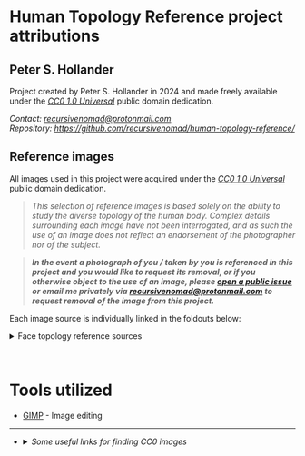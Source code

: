 # Human Topology Reference project attributions




## Peter S. Hollander

Project created by Peter S. Hollander in 2024 and made freely available under the [*CC0 1.0 Universal*][URL-CC0] public domain dedication.

*Contact: <recursivenomad@protonmail.com>*  
*Repository: <https://github.com/recursivenomad/human-topology-reference/>*


## Reference images

All images used in this project were acquired under the [*CC0 1.0 Universal*][URL-CC0] public domain dedication.

> *This selection of reference images is based solely on the ability to study the diverse topology of the human body.*
*Complex details surrounding each image have not been interrogated, and as such the use of an image does not reflect an endorsement of the photographer nor of the subject.*

> ***In the event a photograph of you / taken by you is referenced in this project and you would like to request its removal, or if you otherwise object to the use of an image, please [open a public issue][URL-New-Issue] or email me privately via <recursivenomad@protonmail.com> to request removal of the image from this project.***

Each image source is individually linked in the foldouts below:

<details><summary> Face topology reference sources </summary>

  - *The following files are within the directory `topology/face/images/`*
    - [001.png](./topology/face/images/001.png) modified from ["Male portrait"](https://nappy.co/photo/695/) by [Tolu Bamwo](https://nappy.co/RootedColors)
    - [002.png](./topology/face/images/002.png) modified from [photo](https://pixabay.com/photos/60755/) by [Amber Clay](https://pixabay.com/users/10439/)
    - [003.png](./topology/face/images/003.png) modified from ["HDIPL-969"](https://www.flickr.com/photos/198826134@N02/53087208530/) by [Human Development Institute](https://www.flickr.com/people/198826134@N02/)
    - [004.png](./topology/face/images/004.png) modified from ["People in Singapore"](https://www.flickr.com/photos/missbossy/52841039857/) by [missbossy](https://www.flickr.com/people/missbossy/)
    - [005.png](./topology/face/images/005.png) modified from [photo](https://stocksnap.io/photo/GSS62FLFJO) by [Ayo Ogunseinde](https://stocksnap.io/author/40737)
    - [006.png](./topology/face/images/006.png) modified from [photo](https://pixabay.com/photos/2219380/) by [Herbert Bieser](https://pixabay.com/users/343207/)
    - [007.png](./topology/face/images/007.png) modified from [photo](https://pixabay.com/photos/1870016/) by [Pexels](https://pixabay.com/users/2286921/)
    - [008.png](./topology/face/images/008.png) modified from [photo](https://pixabay.com/photos/2605197/) by [Engin Akyurt](https://pixabay.com/users/3656355/)
    - [009.png](./topology/face/images/009.png) modified from [photo](https://pixabay.com/photos/344890/) by [D Mz](https://pixabay.com/users/254927/)
    - [010.png](./topology/face/images/010.png) modified from [photo](https://pixabay.com/photos/3193055/) by [Yuri Puchkov](https://pixabay.com/users/8223028/)
    - [011.png](./topology/face/images/011.png) modified from ["Wayuu woman with sad face in the market buying"](https://commons.wikimedia.org/wiki/File:Wayuu_woman_with_sad_face_in_the_market_buying.jpg) by [Wilfredo Rodríguez](https://commons.wikimedia.org/wiki/User:Wilfredor)
    - [012.png](./topology/face/images/012.png) modified from [photo](https://pixabay.com/photos/2528091/) by [Tim Lin](https://pixabay.com/users/5736023/)
    - [013.png](./topology/face/images/013.png) modified from ["Daughters of God"](https://www.flickr.com/photos/missbossy/52841589546/) by [missbossy](https://www.flickr.com/people/missbossy/)
    - [014.png](./topology/face/images/014.png) modified from [photo](https://pixabay.com/photos/449409/) by [383961](https://pixabay.com/users/383961/)
    - [015.png](./topology/face/images/015.png) modified from [photo](https://pixabay.com/photos/3060102/) by [Subham Shome](https://pixabay.com/users/7283960/)
    - [016.png](./topology/face/images/016.png) modified from [photo](https://pixabay.com/photos/749811/) by [D Mz](https://pixabay.com/users/254927/)
    - [017.png](./topology/face/images/017.png) modified from ["Indian Wearing Turban"](https://isorepublic.com/photo/indian-wearing-turban/) by [Jörg Peter](https://isorepublic.com/media-author/jorg-peter/)
    - [018.png](./topology/face/images/018.png) modified from [photo](https://pixabay.com/photos/1450368/) by [Nathanel Love](https://pixabay.com/users/2111903/)
    - [019.png](./topology/face/images/019.png) modified from [photo](https://pixabay.com/photos/684086/) by [Eti](https://pixabay.com/users/770662/)
    - [020.png](./topology/face/images/020.png) modified from ["Father and Son"](https://nappy.co/photo/3259/) by [Tranita Excellent Turner](https://nappy.co/ablissfulbirth)
    - [021.png](./topology/face/images/021.png) modified from ["The smile of helpfulness [...]"](https://www.flickr.com/photos/wonderlane/9129242843/) by [Wonderlane](https://www.flickr.com/people/wonderlane/)
    - [022.png](./topology/face/images/022.png) modified from [photo](https://pixabay.com/photos/2792682/) by [Jairo Zambrano](https://pixabay.com/users/6554126/)
    - [023.png](./topology/face/images/023.png) modified from [photo](https://pixabay.com/photos/338321/) by [Taygun Özbek](https://pixabay.com/users/244434/)
    - [024.png](./topology/face/images/024.png) modified from [photo](https://pixabay.com/photos/3162228/) by [Sonam Prajapati](https://pixabay.com/users/7296816/)
    - [025.png](./topology/face/images/025.png) modified from ["HDIPL-192"](https://www.flickr.com/photos/198826134@N02/53086838193/) by [Human Development Institute](https://www.flickr.com/people/198826134@N02/)
    - [026.png](./topology/face/images/026.png) modified from [photo](https://pixabay.com/photos/750781/) by [Michelle Raponi](https://pixabay.com/users/165491/)
    - [027.png](./topology/face/images/027.png) modified from ["Woman portrait"](https://nappy.co/photo/418/) by [Tolu Bamwo](https://nappy.co/Phabstudio)
    - [028.png](./topology/face/images/028.png) modified from [photo](https://pixabay.com/photos/2542257/) by [Christopher Ross](https://pixabay.com/users/3173583/)
    - [029.png](./topology/face/images/029.png) modified from [photo](https://pixabay.com/photos/603055/) by [stokpic](https://pixabay.com/users/692575/)
    - [030.png](./topology/face/images/030.png) modified from [photo](https://pixabay.com/photos/3414915/) by [modelnikosmith](https://pixabay.com/users/9046662/)
    - [031.png](./topology/face/images/031.png) modified from [photo](https://pixabay.com/photos/2059380/) by [Rebeca Cruz Galvan](https://pixabay.com/users/849759/)
    - [032.png](./topology/face/images/032.png) modified from [photo](https://pixabay.com/photos/2681488/) by [Robin Higgins](https://pixabay.com/users/1321953/)
    - [033.png](./topology/face/images/033.png) modified from [photo](https://pixabay.com/photos/1320103/) by [FotoshopTofs](https://pixabay.com/users/2171839/)
    - [034.png](./topology/face/images/034.png) modified from ["HDIPL-888"](https://www.flickr.com/photos/198826134@N02/53087204205/) by [Human Development Institute](https://www.flickr.com/people/198826134@N02/)
    - [035.png](./topology/face/images/035.png) modified from ["3N9A3435s"](https://www.flickr.com/photos/sendansullivan/53156346356/) by [Senator Sullivan](https://www.flickr.com/people/sendansullivan/)
    - [036.png](./topology/face/images/036.png) modified from [photo](https://pixabay.com/photos/2349014/) by [Engin Akyurt](https://pixabay.com/users/3656355/)
    - [037.png](./topology/face/images/037.png) modified from [photo](https://pixabay.com/photos/3866904/) by [Sehz-KarenSall](https://pixabay.com/users/10903385/)
    - [038.png](./topology/face/images/038.png) modified from [photo](https://pixabay.com/photos/2294802/) by [Engin Akyurt](https://pixabay.com/users/3656355/)
    - [039.png](./topology/face/images/039.png) modified from [photo](https://pixabay.com/photos/3899177/) by [Robert Prax](https://pixabay.com/users/752910/)
    - [040.png](./topology/face/images/040.png) modified from [photo](https://stocksnap.io/photo/BPU7SYZIAV) by [Candace McDaniel](https://stocksnap.io/author/candacemcdaniel)
    - [041.png](./topology/face/images/041.png) modified from [photo](https://pixabay.com/photos/113728/) by [Nydegger René](https://pixabay.com/users/36110/)
    - [042.png](./topology/face/images/042.png) modified from [photo](https://pixabay.com/photos/1270353/) by [Jörg Peter](https://pixabay.com/users/697843/)
    - [043.png](./topology/face/images/043.png) modified from [photo](https://pixabay.com/photos/2983328/) by [Kartiko Agung Utomo](https://pixabay.com/users/7009169/)
    - [044.png](./topology/face/images/044.png) modified from [photo](https://pixabay.com/photos/1905388/) by [Mohammed Ali](https://pixabay.com/users/3894620/)

</details>

&nbsp;




# Tools utilized

- [GIMP][URL-GIMP] - Image editing

---

- <details><summary> <i>Some useful links for finding CC0 images</i> </summary>

    - [Pixabay](https://pixabay.com/photos/search/person/?order=latest&pagi=294) (uploads [before 2019](https://pixabay.com/service/terms/))
    - [flickr](https://www.flickr.com/search/?q=person&l=9)
    - [nappy](https://nappy.co/category/people)
    - [StockSnap](https://stocksnap.io/search/people)
    - [ISO Republic](https://isorepublic.com/media-category/people/)
    - [wikimedia Media Search](https://commons.wikimedia.org/wiki/Special:MediaSearch?title=Special%3AMediaSearch&type=image&search=%22This+file+is+made+available+under+the+Creative+Commons+CC0%22+%22consented+to+publication%22)
    - [LibreShot](https://libreshot.com/free-images/people/)
    - [Life of pix](https://www.lifeofpix.com/galleries/people/)
    - [NegativeSpace](https://negativespace.co/category/people/)
    - [PixaHive](https://pixahive.com/?s=people)
    - [ShotStash](https://shotstash.com/media-category/people/)
    - [SnappyGoat](https://snappygoat.com/s/?q=person)
    - [SplitShire](https://www.splitshire.com/category/people/)
    - [Startup Stock Photos](https://startupstockphotos.com/photos/category/people/)
    - [Skitterphoto](https://skitterphoto.com/photos/categories/people)

  </details>




[URL-CC0]: <https://creativecommons.org/publicdomain/zero/1.0/>

[URL-New-Issue]: <https://github.com/recursivenomad/human-topology-reference/issues/new>

[URL-GIMP]: <https://www.gimp.org/>

